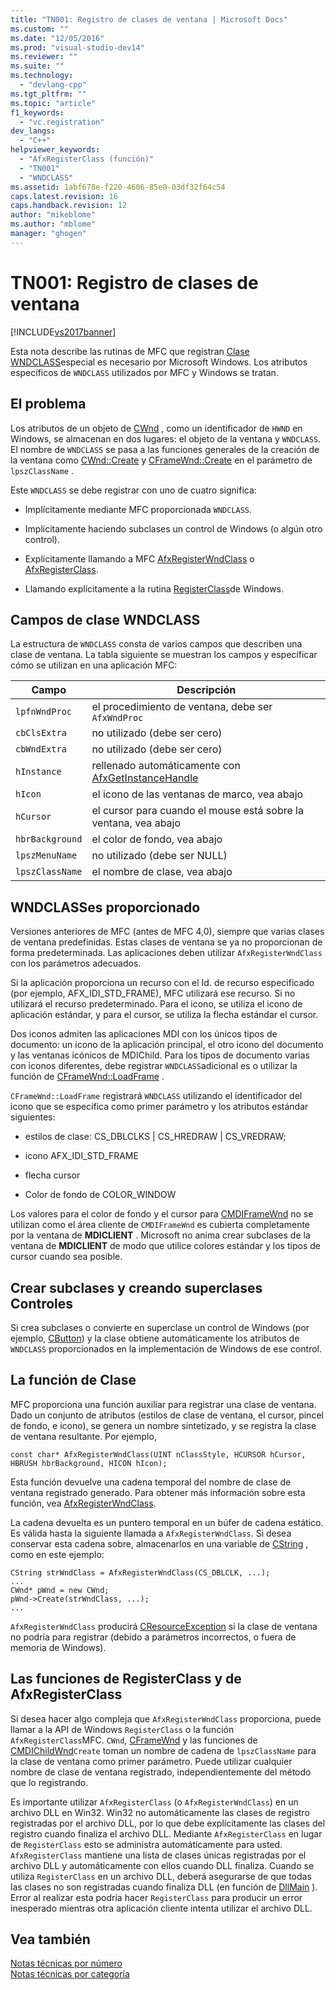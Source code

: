 ```yaml
---
title: "TN001: Registro de clases de ventana | Microsoft Docs"
ms.custom: ""
ms.date: "12/05/2016"
ms.prod: "visual-studio-dev14"
ms.reviewer: ""
ms.suite: ""
ms.technology: 
  - "devlang-cpp"
ms.tgt_pltfrm: ""
ms.topic: "article"
f1_keywords: 
  - "vc.registration"
dev_langs: 
  - "C++"
helpviewer_keywords: 
  - "AfxRegisterClass (función)"
  - "TN001"
  - "WNDCLASS"
ms.assetid: 1abf678e-f220-4606-85e0-03df32f64c54
caps.latest.revision: 16
caps.handback.revision: 12
author: "mikeblome"
ms.author: "mblome"
manager: "ghogen"
---
```

# TN001: Registro de clases de ventana
[!INCLUDE[vs2017banner](../assembler/inline/includes/vs2017banner.md)]

Esta nota describe las rutinas de MFC que registran [Clase WNDCLASS](http://msdn.microsoft.com/library/windows/desktop/ms633576)especial es necesario por Microsoft Windows.  Los atributos específicos de `WNDCLASS` utilizados por MFC y Windows se tratan.  
  
## El problema  
 Los atributos de un objeto de [CWnd](../mfc/reference/cwnd-class.md) , como un identificador de `HWND` en Windows, se almacenan en dos lugares: el objeto de la ventana y `WNDCLASS`.  El nombre de `WNDCLASS` se pasa a las funciones generales de la creación de la ventana como [CWnd::Create](../Topic/CWnd::Create.md) y [CFrameWnd::Create](../Topic/CFrameWnd::Create.md) en el parámetro de `lpszClassName` .  
  
 Este `WNDCLASS` se debe registrar con uno de cuatro significa:  
  
-   Implícitamente mediante MFC proporcionada `WNDCLASS`.  
  
-   Implícitamente haciendo subclases un control de Windows \(o algún otro control\).  
  
-   Explícitamente llamando a MFC [AfxRegisterWndClass](../Topic/AfxRegisterWndClass.md) o [AfxRegisterClass](../Topic/AfxRegisterClass.md).  
  
-   Llamando explícitamente a la rutina [RegisterClass](http://msdn.microsoft.com/library/windows/desktop/ms633586)de Windows.  
  
## Campos de clase WNDCLASS  
 La estructura de `WNDCLASS` consta de varios campos que describen una clase de ventana.  La tabla siguiente se muestran los campos y especificar cómo se utilizan en una aplicación MFC:  
  
|Campo|Descripción|  
|-----------|-----------------|  
|`lpfnWndProc`|el procedimiento de ventana, debe ser `AfxWndProc`|  
|`cbClsExtra`|no utilizado \(debe ser cero\)|  
|`cbWndExtra`|no utilizado \(debe ser cero\)|  
|`hInstance`|rellenado automáticamente con [AfxGetInstanceHandle](../Topic/AfxGetInstanceHandle.md)|  
|`hIcon`|el icono de las ventanas de marco, vea abajo|  
|`hCursor`|el cursor para cuando el mouse está sobre la ventana, vea abajo|  
|`hbrBackground`|el color de fondo, vea abajo|  
|`lpszMenuName`|no utilizado \(debe ser NULL\)|  
|`lpszClassName`|el nombre de clase, vea abajo|  
  
## WNDCLASSes proporcionado  
 Versiones anteriores de MFC \(antes de MFC 4,0\), siempre que varias clases de ventana predefinidas.  Estas clases de ventana se ya no proporcionan de forma predeterminada.  Las aplicaciones deben utilizar `AfxRegisterWndClass` con los parámetros adecuados.  
  
 Si la aplicación proporciona un recurso con el Id. de recurso especificado \(por ejemplo, AFX\_IDI\_STD\_FRAME\), MFC utilizará ese recurso.  Si no utilizará el recurso predeterminado.  Para el icono, se utiliza el icono de aplicación estándar, y para el cursor, se utiliza la flecha estándar el cursor.  
  
 Dos iconos admiten las aplicaciones MDI con los únicos tipos de documento: un icono de la aplicación principal, el otro icono del documento y las ventanas icónicos de MDIChild.  Para los tipos de documento varias con iconos diferentes, debe registrar `WNDCLASS`adicional es o utilizar la función de [CFrameWnd::LoadFrame](../Topic/CFrameWnd::LoadFrame.md) .  
  
 `CFrameWnd::LoadFrame` registrará `WNDCLASS` utilizando el identificador del icono que se especifica como primer parámetro y los atributos estándar siguientes:  
  
-   estilos de clase: CS\_DBLCLKS &#124; CS\_HREDRAW &#124; CS\_VREDRAW;  
  
-   icono AFX\_IDI\_STD\_FRAME  
  
-   flecha cursor  
  
-   Color de fondo de COLOR\_WINDOW  
  
 Los valores para el color de fondo y el cursor para [CMDIFrameWnd](../mfc/reference/cmdiframewnd-class.md) no se utilizan como el área cliente de `CMDIFrameWnd` es cubierta completamente por la ventana de **MDICLIENT** .  Microsoft no anima crear subclases de la ventana de **MDICLIENT** de modo que utilice colores estándar y los tipos de cursor cuando sea posible.  
  
## Crear subclases y creando superclases Controles  
 Si crea subclases o convierte en superclase un control de Windows \(por ejemplo, [CButton](../mfc/reference/cbutton-class.md)\) y la clase obtiene automáticamente los atributos de `WNDCLASS` proporcionados en la implementación de Windows de ese control.  
  
## La función de Clase  
 MFC proporciona una función auxiliar para registrar una clase de ventana.  Dado un conjunto de atributos \(estilos de clase de ventana, el cursor, pincel de fondo, e icono\), se genera un nombre sintetizado, y se registra la clase de ventana resultante.  Por ejemplo,  
  
```  
const char* AfxRegisterWndClass(UINT nClassStyle, HCURSOR hCursor, HBRUSH hbrBackground, HICON hIcon);  
```  
  
 Esta función devuelve una cadena temporal del nombre de clase de ventana registrado generado.  Para obtener más información sobre esta función, vea [AfxRegisterWndClass](../Topic/AfxRegisterWndClass.md).  
  
 La cadena devuelta es un puntero temporal en un búfer de cadena estático.  Es válida hasta la siguiente llamada a `AfxRegisterWndClass`.  Si desea conservar esta cadena sobre, almacenarlos en una variable de [CString](../atl-mfc-shared/using-cstring.md) , como en este ejemplo:  
  
```  
CString strWndClass = AfxRegisterWndClass(CS_DBLCLK, ...);  
...  
CWnd* pWnd = new CWnd;  
pWnd->Create(strWndClass, ...);  
...  
```  
  
 `AfxRegisterWndClass` producirá [CResourceException](../mfc/reference/cresourceexception-class.md) si la clase de ventana no podría para registrar \(debido a parámetros incorrectos, o fuera de memoria de Windows\).  
  
## Las funciones de RegisterClass y de AfxRegisterClass  
 Si desea hacer algo compleja que `AfxRegisterWndClass` proporciona, puede llamar a la API de Windows `RegisterClass` o la función `AfxRegisterClass`MFC.  `CWnd`, [CFrameWnd](../mfc/reference/cframewnd-class.md) y las funciones de [CMDIChildWnd](../mfc/reference/cmdichildwnd-class.md)`Create` toman un nombre de cadena de `lpszClassName` para la clase de ventana como primer parámetro.  Puede utilizar cualquier nombre de clase de ventana registrado, independientemente del método que lo registrando.  
  
 Es importante utilizar `AfxRegisterClass` \(o `AfxRegisterWndClass`\) en un archivo DLL en Win32.  Win32 no automáticamente las clases de registro registradas por el archivo DLL, por lo que debe explícitamente las clases del registro cuando finaliza el archivo DLL.  Mediante `AfxRegisterClass` en lugar de `RegisterClass` esto se administra automáticamente para usted.  `AfxRegisterClass` mantiene una lista de clases únicas registradas por el archivo DLL y automáticamente con ellos cuando DLL finaliza.  Cuando se utiliza `RegisterClass` en un archivo DLL, deberá asegurarse de que todas las clases no son registradas cuando finaliza DLL \(en función de [DllMain](http://msdn.microsoft.com/library/windows/desktop/ms682583) \).  Error al realizar esta podría hacer `RegisterClass` para producir un error inesperado mientras otra aplicación cliente intenta utilizar el archivo DLL.  
  
## Vea también  
 [Notas técnicas por número](../mfc/technical-notes-by-number.md)   
 [Notas técnicas por categoría](../mfc/technical-notes-by-category.md)